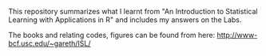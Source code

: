 
This repository summarizes what I learnt from "An Introduction to Statistical Learning with Applications in R" and includes my answers on the Labs.

The books and relating codes, figures can be found from here:
http://www-bcf.usc.edu/~gareth/ISL/

